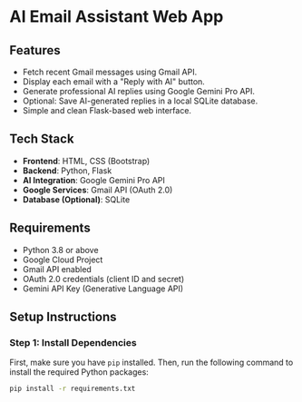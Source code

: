 # AI Email Assistant Web App

## Features
- Fetch recent Gmail messages using Gmail API.
- Display each email with a "Reply with AI" button.
- Generate professional AI replies using Google Gemini Pro API.
- Optional: Save AI-generated replies in a local SQLite database.
- Simple and clean Flask-based web interface.

## Tech Stack
- **Frontend**: HTML, CSS (Bootstrap)
- **Backend**: Python, Flask
- **AI Integration**: Google Gemini Pro API
- **Google Services**: Gmail API (OAuth 2.0)
- **Database (Optional)**: SQLite

## Requirements
- Python 3.8 or above
- Google Cloud Project
- Gmail API enabled
- OAuth 2.0 credentials (client ID and secret)
- Gemini API Key (Generative Language API)

## Setup Instructions

### Step 1: Install Dependencies
First, make sure you have `pip` installed. Then, run the following command to install the required Python packages:

```bash
pip install -r requirements.txt

